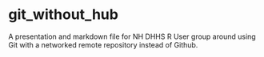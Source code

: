 # git_without_hub
A presentation and markdown file for NH DHHS R User group around using Git with a networked remote repository instead of Github.
